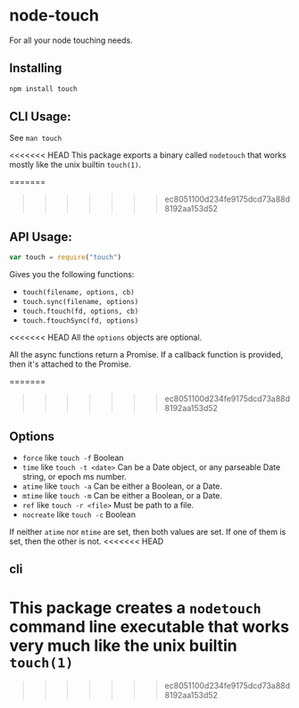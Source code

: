 # node-touch

For all your node touching needs.

## Installing

```bash
npm install touch
```

## CLI Usage:

See `man touch`

<<<<<<< HEAD
This package exports a binary called `nodetouch` that works mostly
like the unix builtin `touch(1)`.

=======
>>>>>>> ec8051100d234fe9175dcd73a88d8192aa153d52
## API Usage:

```javascript
var touch = require("touch")
```

Gives you the following functions:

* `touch(filename, options, cb)`
* `touch.sync(filename, options)`
* `touch.ftouch(fd, options, cb)`
* `touch.ftouchSync(fd, options)`

<<<<<<< HEAD
All the `options` objects are optional.

All the async functions return a Promise.  If a callback function is
provided, then it's attached to the Promise.

=======
>>>>>>> ec8051100d234fe9175dcd73a88d8192aa153d52
## Options

* `force` like `touch -f` Boolean
* `time` like `touch -t <date>` Can be a Date object, or any parseable
  Date string, or epoch ms number.
* `atime` like `touch -a` Can be either a Boolean, or a Date.
* `mtime` like `touch -m` Can be either a Boolean, or a Date.
* `ref` like `touch -r <file>` Must be path to a file.
* `nocreate` like `touch -c` Boolean

If neither `atime` nor `mtime` are set, then both values are set.  If
one of them is set, then the other is not.
<<<<<<< HEAD

## cli

This package creates a `nodetouch` command line executable that works
very much like the unix builtin `touch(1)`
=======
>>>>>>> ec8051100d234fe9175dcd73a88d8192aa153d52
